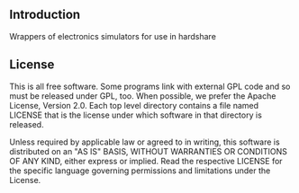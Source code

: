 Introduction
------------

Wrappers of electronics simulators for use in hardshare


License
-------

This is all free software. Some programs link with external GPL code and so must
be released under GPL, too. When possible, we prefer the Apache License, Version 2.0.
Each top level directory contains a file named LICENSE that is the license under
which software in that directory is released.

Unless required by applicable law or agreed to in writing, this software is
distributed on an "AS IS" BASIS, WITHOUT WARRANTIES OR CONDITIONS OF ANY KIND,
either express or implied. Read the respective LICENSE for the specific
language governing permissions and limitations under the License.

